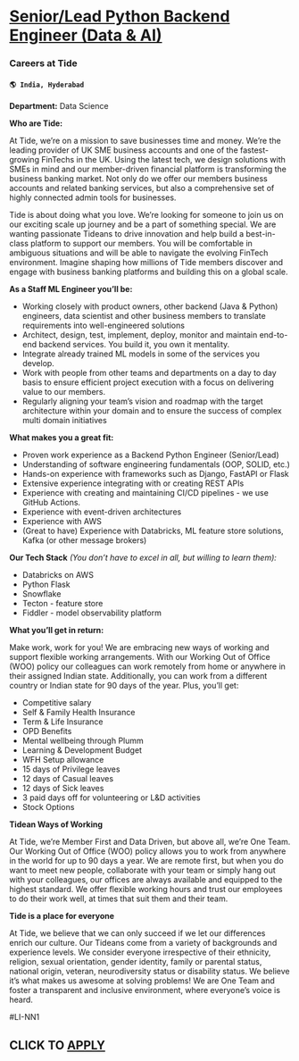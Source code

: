 # [Senior/Lead Python Backend Engineer (Data & AI)](https://www.remotewlb.com/apply/senior-lead-python-backend-engineer-data-ai)  
### Careers at Tide  
#### `🌎 India, Hyderabad`  

**Department:** Data Science

**Who are Tide:**

At Tide, we’re on a mission to save businesses time and money. We’re the leading provider of UK SME business accounts and one of the fastest-growing FinTechs in the UK. Using the latest tech, we design solutions with SMEs in mind and our member-driven financial platform is transforming the business banking market. Not only do we offer our members business accounts and related banking services, but also a comprehensive set of highly connected admin tools for businesses.

Tide is about doing what you love. We’re looking for someone to join us on our exciting scale up journey and be a part of something special. We are wanting passionate Tideans to drive innovation and help build a best-in-class platform to support our members. You will be comfortable in ambiguous situations and will be able to navigate the evolving FinTech environment. Imagine shaping how millions of Tide members discover and engage with business banking platforms and building this on a global scale.

**As a Staff ML Engineer you’ll be:**

  * Working closely with product owners, other backend (Java & Python) engineers, data scientist and other business members to translate requirements into well-engineered solutions
  * Architect, design, test, implement, deploy, monitor and maintain end-to-end backend services. You build it, you own it mentality.
  * Integrate already trained ML models in some of the services you develop.
  * Work with people from other teams and departments on a day to day basis to ensure efficient project execution with a focus on delivering value to our members.
  * Regularly aligning your team’s vision and roadmap with the target architecture within your domain and to ensure the success of complex multi domain initiatives

**What makes you a great fit:**

  * Proven work experience as a Backend Python Engineer (Senior/Lead)
  * Understanding of software engineering fundamentals (OOP, SOLID, etc.)
  * Hands-on experience with frameworks such as Django, FastAPI or Flask
  * Extensive experience integrating with or creating REST APIs
  * Experience with creating and maintaining CI/CD pipelines - we use GitHub Actions.
  * Experience with event-driven architectures
  * Experience with AWS
  * (Great to have) Experience with Databricks, ML feature store solutions, Kafka (or other message brokers)

**Our Tech Stack** _(You don’t have to excel in all, but willing to learn them):_

  * Databricks on AWS 
  * Python Flask
  * Snowflake
  * Tecton - feature store 
  * Fiddler - model observability platform

**What you’ll get in return:**

Make work, work for you! We are embracing new ways of working and support flexible working arrangements. With our Working Out of Office (WOO) policy our colleagues can work remotely from home or anywhere in their assigned Indian state. Additionally, you can work from a different country or Indian state for 90 days of the year. Plus, you’ll get:

  * Competitive salary
  * Self & Family Health Insurance
  * Term & Life Insurance
  * OPD Benefits
  * Mental wellbeing through Plumm
  * Learning & Development Budget
  * WFH Setup allowance
  * 15 days of Privilege leaves
  * 12 days of Casual leaves
  * 12 days of Sick leaves
  * 3 paid days off for volunteering or L&D activities
  * Stock Options

**Tidean Ways of Working**

At Tide, we’re Member First and Data Driven, but above all, we’re One Team. Our Working Out of Office (WOO) policy allows you to work from anywhere in the world for up to 90 days a year. We are remote first, but when you do want to meet new people, collaborate with your team or simply hang out with your colleagues, our offices are always available and equipped to the highest standard. We offer flexible working hours and trust our employees to do their work well, at times that suit them and their team.

**Tide is a place for everyone**

At Tide, we believe that we can only succeed if we let our differences enrich our culture. Our Tideans come from a variety of backgrounds and experience levels. We consider everyone irrespective of their ethnicity, religion, sexual orientation, gender identity, family or parental status, national origin, veteran, neurodiversity status or disability status. We believe it’s what makes us awesome at solving problems! We are One Team and foster a transparent and inclusive environment, where everyone’s voice is heard.

#LI-NN1

  
## CLICK TO [APPLY](https://www.remotewlb.com/apply/senior-lead-python-backend-engineer-data-ai)

